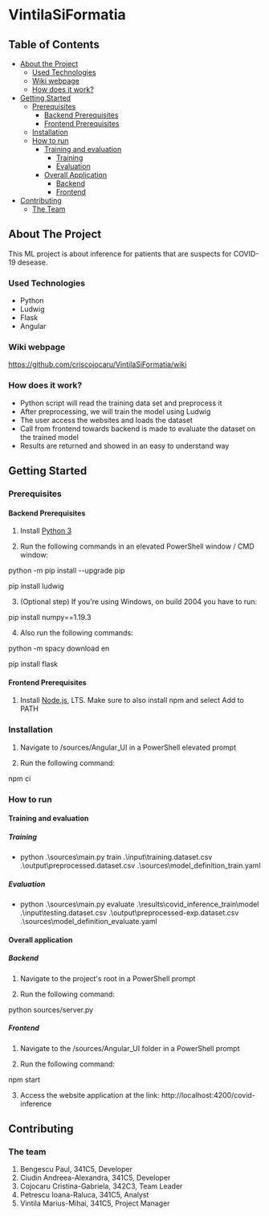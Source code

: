 # VintilaSiFormatia

## Table of Contents

- [About the Project](#about-the-project)
  - [Used Technologies](#used-technologies)
  - [Wiki webpage](#wiki-webpage)
  - [How does it work?](#how-does-it-work)
- [Getting Started](#getting-started)
  - [Prerequisites](#prerequisites)
    - [Backend Prerequisites](#backend-prerequisites)
    - [Frontend Prerequisites](#frontend-prerequisites)
  - [Installation](#installation)
  - [How to run](#how-to-run)
    - [Training and evaluation](#training-and-evaluation)
      - [Training](#training)
      - [Evaluation](#evaluation)
    - [Overall Application](#overall-application)
      - [Backend](#backend)
      - [Frontend](#frontend)
- [Contributing](#contributing)
  - [The Team](#the-team)

## About The Project

This ML project is about inference for patients that are suspects for COVID-19 desease.

### Used Technologies

 * Python
 * Ludwig
 * Flask
 * Angular

### Wiki webpage
https://github.com/criscojocaru/VintilaSiFormatia/wiki

### How does it work?
 * Python script will read the training data set and preprocess it
 * After preprocessing, we will train the model using Ludwig
 * The user access the websites and loads the dataset
 * Call from frontend towards backend is made to evaluate the dataset on the trained model
 * Results are returned and showed in an easy to understand way

## Getting Started

### Prerequisites

#### Backend Prerequisites

1. Install [Python 3](https://www.python.org/downloads/)

2. Run the following commands in an elevated PowerShell window / CMD window:

python -m pip install --upgrade pip

pip install ludwig

3. (Optional step) If you're using Windows, on build 2004 you have to run:

pip install numpy==1.19.3

4. Also run the following commands:

python -m spacy download en

pip install flask

#### Frontend Prerequisites

1. Install [Node.js](https://nodejs.org/en/), LTS. Make sure to also install npm and select Add to PATH

### Installation

1. Navigate to /sources/Angular_UI in a PowerShell elevated prompt

2. Run the following command:

npm ci

### How to run

#### Training and evaluation

##### Training

 * python .\sources\main.py train .\input\training.dataset.csv .\output\preprocessed.dataset.csv .\sources\model_definition_train.yaml

##### Evaluation

 * python .\sources\main.py evaluate .\results\covid_inference_train\model .\input\testing.dataset.csv .\output\preprocessed-exp.dataset.csv .\sources\model_definition_evaluate.yaml

#### Overall application

##### Backend

1. Navigate to the project's root in a PowerShell prompt

2. Run the following command:

python sources/server.py

##### Frontend

1. Navigate to the /sources/Angular_UI folder in a PowerShell prompt

2. Run the following command:

npm start

3. Access the website application at the link: http://localhost:4200/covid-inference

## Contributing

### The team

1. Bengescu Paul, 341C5, Developer
2. Ciudin Andreea-Alexandra, 341C5, Developer
3. Cojocaru Cristina-Gabriela, 342C3, Team Leader
4. Petrescu Ioana-Raluca, 341C5, Analyst
5. Vintila Marius-Mihai, 341C5, Project Manager
